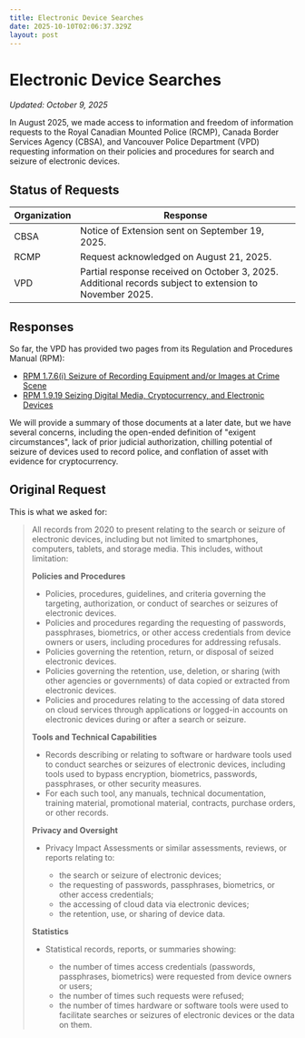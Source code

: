 ```yaml
---
title: Electronic Device Searches
date: 2025-10-10T02:06:37.329Z
layout: post
---
```

# Electronic Device Searches

*Updated: October 9, 2025*

In August 2025, we made access to information and freedom of information requests to the Royal Canadian Mounted Police (RCMP), Canada Border Services Agency (CBSA), and Vancouver Police Department (VPD) requesting information on their policies and procedures for search and seizure of electronic devices.

## Status of Requests

| **Organization** | **Response**                                                                                             |
| ---------------- | -------------------------------------------------------------------------------------------------------- |
| CBSA             | Notice of Extension sent on September 19, 2025.                                                          |
| RCMP             | Request acknowledged on August 21, 2025.                                                                 |
| VPD              | Partial response received on October 3, 2025. Additional records subject to extension to November 2025.  |

## R﻿esponses

So far, the VPD has provided two pages from its Regulation and Procedures Manual (RPM):

* [RPM 1.7.6(i) Seizure of Recording Equipment and/or Images at Crime Scene](/files/2025-FOI-VPD-Device-Search/RPM-1.7.6(i)-Seizure-of-Recording-Equipment.pdf)[](/files/2025-FOI-VPD-Device-Search/RPM-1.9.19-Seizing-Digital-Media-Cryptocurrency-and-Electronic-Devices.pdf)
* [RPM 1.9.19 Seizing Digital Media, Cryptocurrency, and Electronic Devices](/files/2025-FOI-VPD-Device-Search/RPM-1.9.19-Seizing-Digital-Media-Cryptocurrency-and-Electronic-Devices.pdf)

We will provide a summary of those documents at a later date, but we have several concerns, including the open-ended definition of "exigent circumstances",  lack of prior judicial authorization, chilling potential of seizure of devices used to record police, and conflation of asset with evidence for cryptocurrency. 

## O﻿riginal Request

This is what we asked for:

> All records from 2020 to present relating to the search or seizure of electronic devices, including but not limited to smartphones, computers, tablets, and storage media. This includes, without limitation:
>
> **Policies and Procedures**
>
> * Policies, procedures, guidelines, and criteria governing the targeting, authorization, or conduct of searches or seizures of electronic devices.
> * Policies and procedures regarding the requesting of passwords, passphrases, biometrics, or other access credentials from device owners or users, including procedures for addressing refusals.
> * Policies governing the retention, return, or disposal of seized electronic devices.
> * Policies governing the retention, use, deletion, or sharing (with other agencies or governments) of data copied or extracted from electronic devices.
> * Policies and procedures relating to the accessing of data stored on cloud services through applications or logged-in accounts on electronic devices during or after a search or seizure.
>
> **Tools and Technical Capabilities**
>
> * Records describing or relating to software or hardware tools used to conduct searches or seizures of electronic devices, including tools used to bypass encryption, biometrics, passwords, passphrases, or other security measures.
> * For each such tool, any manuals, technical documentation, training material, promotional material, contracts, purchase orders, or other records.
>
> **Privacy and Oversight**
>
> * Privacy Impact Assessments or similar assessments, reviews, or reports relating to:
>
>   * the search or seizure of electronic devices;
>   * the requesting of passwords, passphrases, biometrics, or other access credentials;
>   * the accessing of cloud data via electronic devices;
>   * the retention, use, or sharing of device data.
>
> **Statistics**
>
> * Statistical records, reports, or summaries showing:
>
>   * the number of times access credentials (passwords, passphrases, biometrics) were requested from device owners or users;
>   * the number of times such requests were refused;
>   * the number of times hardware or software tools were used to facilitate searches or seizures of electronic devices or the data on them.